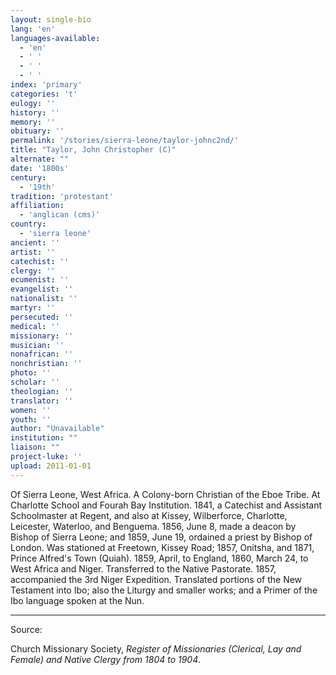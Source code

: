 ```yaml
---
layout: single-bio
lang: 'en'
languages-available:
  - 'en'
  - ' '
  - ' '
  - ' '
index: 'primary'
categories: 't'
eulogy: ''
history: ''
memory: ''
obituary: ''
permalink: '/stories/sierra-leone/taylor-johnc2nd/'
title: "Taylor, John Christopher (C)"
alternate: ""
date: '1800s'
century:
  - '19th'
tradition: 'protestant'
affiliation:
  - 'anglican (cms)'
country:
  - 'sierra leone'
ancient: ''
artist: ''
catechist: ''
clergy: ''
ecumenist: ''
evangelist: ''
nationalist: ''
martyr: ''
persecuted: ''
medical: ''
missionary: ''
musician: ''
nonafrican: ''
nonchristian: ''
photo: ''
scholar: ''
theologian: ''
translator: ''
women: ''
youth: ''
author: "Unavailable"
institution: ""
liaison: ""
project-luke: ''
upload: 2011-01-01
---
```




Of Sierra Leone, West Africa.  A Colony-born Christian of the Eboe Tribe.  At Charlotte School and Fourah Bay Institution.  1841, a Catechist and Assistant Schoolmaster at Regent, and also at Kissey, Wilberforce, Charlotte, Leicester, Waterloo, and Benguema.  1856, June 8, made a deacon by Bishop of Sierra Leone; and 1859, June 19, ordained a priest by Bishop of London.  Was stationed at Freetown, Kissey Road; 1857, Onitsha, and 1871, Prince Alfred's Town (Quiah).  1859, April, to England, 1860, March 24, to West Africa and Niger.  Transferred to the Native Pastorate.  1857, accompanied the 3rd Niger Expedition.  Translated portions of the New Testament into Ibo; also the Liturgy and smaller works; and a Primer of the Ibo language spoken at the Nun.



---

Source:

Church Missionary Society, *Register of Missionaries (Clerical, Lay and Female) and Native Clergy from 1804 to 1904*.